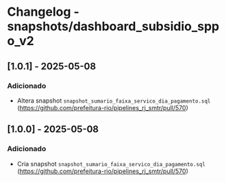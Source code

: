 # Changelog - snapshots/dashboard_subsidio_sppo_v2

## [1.0.1] - 2025-05-08

### Adicionado

- Altera snapshot `snapshot_sumario_faixa_servico_dia_pagamento.sql` (https://github.com/prefeitura-rio/pipelines_rj_smtr/pull/570)

## [1.0.0] - 2025-05-08

### Adicionado

- Cria snapshot `snapshot_sumario_faixa_servico_dia_pagamento.sql` (https://github.com/prefeitura-rio/pipelines_rj_smtr/pull/570)
